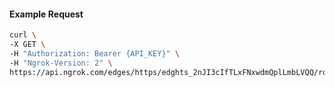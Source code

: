 <!-- Code generated for API Clients. DO NOT EDIT. -->

#### Example Request

```bash
curl \
-X GET \
-H "Authorization: Bearer {API_KEY}" \
-H "Ngrok-Version: 2" \
https://api.ngrok.com/edges/https/edghts_2nJI3cIfTLxFNxwdmQplLmbLVQQ/routes/edghtsrt_2nJI3Zyd4PKkJVBPGpkEjYJJS8y/circuit_breaker
```
